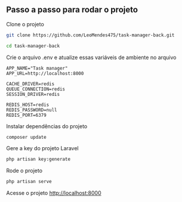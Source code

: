 ## Passo a passo para rodar o projeto
Clone o projeto
```sh
git clone https://github.com/LeoMendes475/task-manager-back.git
```
```sh
cd task-manager-back
```


Crie o arquivo .env e atualize essas variáveis de ambiente no arquivo
```dosini
APP_NAME="Task manager"
APP_URL=http://localhost:8000

CACHE_DRIVER=redis
QUEUE_CONNECTION=redis
SESSION_DRIVER=redis

REDIS_HOST=redis
REDIS_PASSWORD=null
REDIS_PORT=6379
```

Instalar dependências do projeto
```sh
composer update
```

Gere a key do projeto Laravel
```sh
php artisan key:generate
```

Rode o projeto
```sh
php artisan serve
```

Acesse o projeto
[http://localhost:8000](http://localhost:8000)
